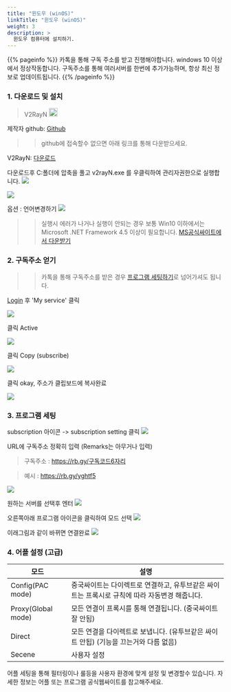 ```yaml
---
title: "윈도우 (winOS)"
linkTitle: "윈도우 (winOS)"
weight: 3
description: >
  윈도우 컴퓨터에 설치하기.
---
```


{{% pageinfo %}}
카톡을 통해 구독 주소를 받고 진행해야합니다.
windows 10 이상에서 정상작동합니다.
구독주소를 통해 여러서버를 한번에 추가가능하며, 항상 최신 정보로 업데이트됩니다.
{{% /pageinfo %}}

### 1. 다운로드 및 설치




<blockquote>V2RayN <img src="https://www.v2ray.com/en/resources/win.svg" width="20" /></blockquote>
제작자 github: <a href="https://github.com/2dust/v2rayN" target="_blank" rel="noopener">Github</a>

>> github에 접속할수 없으면 아래 링크를 통해 다운받으세요.

V2RayN: <a href="http://v2red.com/files/public-docs/v2rayN-Core.zip" target="_blank" rel="noopener">다운로드</a> 

다운로드후 C:폴더에 압축을 풀고 v2rayN.exe 를 우클릭하여 관리자권한으로 실행합니다. 
![](/img/v2red-winos-01.jpg)

![](/img/v2red-winos-02.jpg)

옵션 : 언어변경하기
![](/img/v2red-winos-09.jpg)

>>실행시 에러가 나거나 실행이 안되는 경우 보통 Win10 이하에서는 Microsoft .NET Framework 4.5 이상이 필요합니다. <a href="http://go.microsoft.com/fwlink/p/?LinkId=245484" target="_blank" rel="noopener">MS공식싸이트에서 다운받기</a>

### 2. 구독주소 얻기

>> 카톡을 통해 구독주소를 받은 경우 [프로그램 세팅하기](/ko/docs/winos/#3-프로그램-세팅)로 넘어가셔도 됩니다.


[Login](https://v2red.com) 후 'My service' 클릭

![](/img/v2red-macos-08.jpg)

클릭 Active

![](/img/v2red-macos-09.jpg)

클릭 Copy (subscribe)

![](/img/v2red-macos-010.jpg)

클릭 okay, 주소가 클립보드에 복사완료

![](/img/v2red-macos-011.jpg)


### 3. 프로그램 세팅

subscription 아이콘 -> subscription setting 클릭
![](/img/v2red-winos-04.jpg)

URL에 구독주소 정확히 입력 (Remarks는 아무거나 입력)

> 구독주소 : https://rb.gy/구독코드6자리

> 예시 : https://rb.gy/yghtf5

![](/img/v2red-winos-05.jpg)

원하는 서버를 선택후 엔터
![](/img/v2red-winos-06.jpg)

오른쪽아래 프로그램 아이콘을 클릭하여 모드 선택
![](/img/v2red-winos-07.jpg)

이래그림과 같이 바뀌면 연결완료
![](/img/v2red-winos-08.jpg)


### 4. 어플 설정 (고급)


| 모드      | 설명         |
|-----------|-----------------|
| Config(PAC mode)  | 중국싸이트는 다이렉트로 연결하고, 유투브같은 싸이트는 프록시로 규칙에 따라 자동변경 해줍니다. |
| Proxy(Global mode)  | 모든 연결이 프록시를 통해 연결됩니다. (중국싸이트 잘 안됨)|
| Direct  | 모든 연결을 다이렉트로 보냅니다. (유투브같은 싸이트 안됩) (기능을 끄는거와 다름 없음) |
| Secene  | 사용자 설정 |
> 
어플 세팅을 통해 필터링이나 룰등을 사용자 환경에 맞게 설정 및 변경할수 있습니다.
자세한 정보는 어플 또는 프로그램 공식웹싸이트를 참고해주세요.



